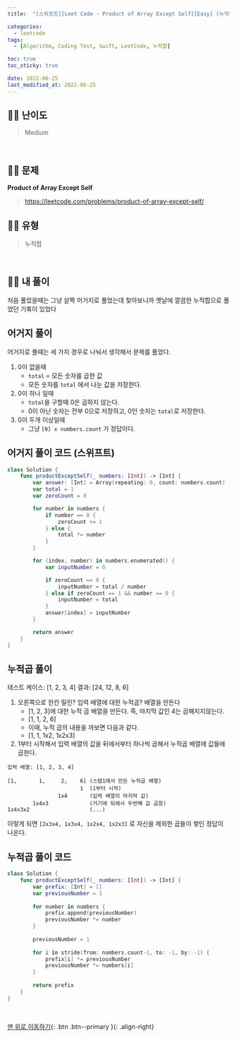 ```yaml
---
title:  "[스위프트][Leet Code - Product of Array Except Self][Easy] (누적합)" 

categories:
  - leetcode
tags:
  - [Algorithm, Coding Test, Swift, LeetCode, 누적합]

toc: true
toc_sticky: true

date: 2022-06-25
last_modified_at: 2022-06-25
---
```


## 🧞‍♂️ 난이도 

> Medium

<br>

## 🧞‍♂️ 문제
**Product of Array Except Self**
> <https://leetcode.com/problems/product-of-array-except-self/>

## 🧞‍♂️ 유형
> 누적합

<br>

## 🧞‍♂️ 내 풀이

처음 풀었을때는 그냥 살짝 어거지로 풀었는데 찾아보니까 옛날에 깔끔한 누적합으로 풀었던 기록이 있었다

## 어거지 풀이
어거지로 풀때는 세 가지 경우로 나눠서 생각해서 문제를 풀었다.
1. 0이 없을때
    - `total` = 모든 숫자를 곱한 값
    - 모든 숫자를 `total` 에서 나눈 값을 저장한다.
3. 0이 하나 일때
    - `total`을 구할때 0은 곱하지 않는다.
    - 0이 아닌 숫자는 전부 0으로 저장하고, 0인 숫자는 `total`로 저장한다.
5. 0이 두개 이상일때
    - 그냥 `[0] x numbers.count` 가 정답이다.

## 어거지 풀이 코드 (스위프트)
```swift
class Solution {
    func productExceptSelf(_ numbers: [Int]) -> [Int] {
        var answer: [Int] = Array(repeating: 0, count: numbers.count)
        var total = 1
        var zeroCount = 0

        for number in numbers {
            if number == 0 {
                zeroCount += 1
            } else {
                total *= number
            }
        }

        for (index, number) in numbers.enumerated() {
            var inputNumber = 0

            if zeroCount == 0 {
                inputNumber = total / number
            } else if zeroCount == 1 && number == 0 {
                inputNumber = total
            }
            answer[index] = inputNumber
        }

        return answer
    }
}
```

## 누적곱 풀이
테스트 케이스: [1, 2, 3, 4]
결과: [24, 12, 8, 6]
1. 오른쪽으로 한칸 밀린? 입력 배열에 대한 누적곱? 배열을 만든다
    - [1, 2, 3]에 대한 누적 곱 배열을 만든다. 즉, 마지막 값인 4는 곱해지지않는다.
    - [1, 1, 2, 6]
    - 이때, 누적 곱의 내용을 까보면 다음과 같다.
    - [1, 1, 1x2, 1x2x3]
2. 1부터 시작해서 입력 배열의 값을 뒤에서부터 하나씩 곱해서 누적곱 배열에 값들에 곱한다.
```
입력 배열: [1, 2, 3, 4]

[1,       1,     2,    6] (스텝1에서 만든 누적곱 배열)
                       1  (1부터 시작)
                1x4       (입력 배열의 마지막 값)
        1x4x3             (거기에 뒤에서 두번째 값 곱함)
1x4x3x2                   (...)
```
이렇게 되면 `[2x3x4, 1x3x4, 1x2x4, 1x2x3]` 로 자신을 제외한 곱들이 쌓인 정답이 나온다. 

## 누적곱 풀이 코드
```swift
class Solution {
    func productExceptSelf(_ numbers: [Int]) -> [Int] {
        var prefix: [Int] = []
        var previousNumber = 1
        
        for number in numbers {
            prefix.append(previousNumber)
            previousNumber *= number
        }
        
        previousNumber = 1
        
        for i in stride(from: numbers.count-1, to: -1, by: -1) {
            prefix[i] *= previousNumber
            previousNumber *= numbers[i]
        }
        
        return prefix
    }
}
```



<br>

[맨 위로 이동하기](#){: .btn .btn--primary }{: .align-right}


